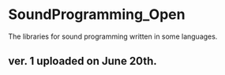 # SoundProgramming_Open
The libraries for sound programming written in some languages.

## ver. 1 uploaded on June 20th.

